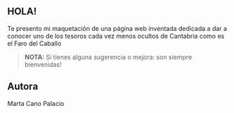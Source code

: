 ## HOLA!

Te presento mi maquetación de una página web inventada dedicada a dar a conocer uno de los tesoros cada vez menos ocultos de Cantabria como es el Faro del Caballo

> **NOTA:** Si tienes alguna sugerencia o mejora: son siempre bienvenidas!


## Autora

Marta Cano Palacio

